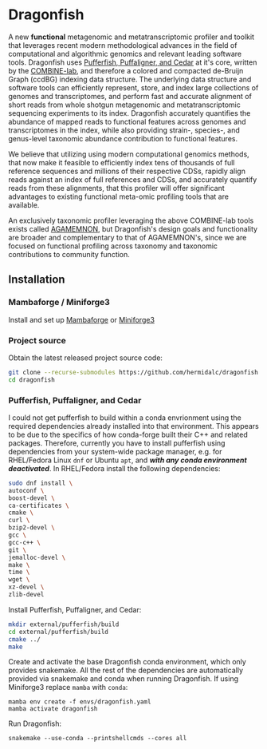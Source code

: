 # Dragonfish

A new **functional** metagenomic and metatranscriptomic profiler and toolkit
that leverages recent modern methodological advances in the field of
computational and algorithmic genomics and relevant leading software tools.
Dragonfish uses
[Pufferfish, Puffaligner, and Cedar](https://github.com/COMBINE-lab/pufferfish)
at it's core, written by the [COMBINE-lab](https://github.com/COMBINE-lab), and
therefore a colored and compacted de-Bruijn Graph (ccdBG) indexing data
structure. The underlying data structure and software tools can efficiently
represent, store, and index large collections of genomes and transcriptomes,
and perform fast and accurate alignment of short reads from whole shotgun
metagenomic and metatranscriptomic sequencing experiments to its index.
Dragonfish accurately quantifies the abundance of mapped reads to functional
features across genomes and transcriptomes in the index, while also providing
strain-, species-, and genus-level taxonomic abundance contribution to
functional features.

We believe that utilizing using modern computational genomics methods, that now
make it feasible to efficiently index tens of thousands of full reference
sequences and millions of their respective CDSs, rapidly align reads against an
index of full references and CDSs, and accurately quantify reads from these
alignments, that this profiler will offer significant advantages to existing
functional meta-omic profiling tools that are available.

An exclusively taxonomic profiler leveraging the above COMBINE-lab tools
exists called [AGAMEMNON](https://github.com/ivlachos/agamemnon), but
Dragonfish's design goals and functionality are broader and complementary to
that of AGAMEMNON's, since we are focused on functional profiling across
taxonomy and taxonomic contributions to community function.

## Installation

### Mambaforge / Miniforge3

Install and set up
[Mambaforge](https://github.com/conda-forge/miniforge#mambaforge) or
[Miniforge3](https://github.com/conda-forge/miniforge#miniforge3)

### Project source

Obtain the latest released project source code:

```bash
git clone --recurse-submodules https://github.com/hermidalc/dragonfish.git
cd dragonfish
```


### Pufferfish, Puffaligner, and Cedar

I could not get pufferfish to build within a conda envrionment using the
required dependencies already installed into that environment. This appears
to be due to the specifics of how conda-forge built their C++ and related
packages. Therefore, currently you have to install pufferfish using
dependencies from your system-wide package manager, e.g. for RHEL/Fedora
Linux `dnf` or Ubuntu `apt`, and _**with any conda environment
deactivated**_. In RHEL/Fedora install the following dependencies:


```bash
sudo dnf install \
autoconf \
boost-devel \
ca-certificates \
cmake \
curl \
bzip2-devel \
gcc \
gcc-c++ \
git \
jemalloc-devel \
make \
time \
wget \
xz-devel \
zlib-devel
```

Install Pufferfish, Puffaligner, and Cedar:

```bash
mkdir external/pufferfish/build
cd external/pufferfish/build
cmake ../
make
```

Create and activate the base Dragonfish conda environment, which only
provides snakemake. All the rest of the dependencies are automatically
provided via snakemake and conda when running Dragonfish. If using Miniforge3
replace `mamba` with `conda`:

```
mamba env create -f envs/dragonfish.yaml
mamba activate dragonfish
```

Run Dragonfish:

```
snakemake --use-conda --printshellcmds --cores all
```